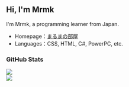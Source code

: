 ## Hi, I'm **Mrmk**
I'm Mrmk, a programming learner from Japan.

* Homepage：[まるまの部屋](https://mrmkroll.github.io)
* Languages：CSS, HTML, C#, PowerPC, etc.

### GitHub Stats
<a href="https://github.com/anuraghazra/github-readme-stats">
  <img src="https://github-readme-stats.vercel.app/api?username=mrmkroll&show_icons=true&hide=prs,issues&bg_color=DEG,000000,303030&text_color=dddddd" />
    <br>
  <img src="https://github-readme-stats.vercel.app/api/top-langs/?username=mrmkroll&layout=compact&&bg_color=DEG,000000,303030&text_color=dddddd" />
</a>